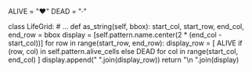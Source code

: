 
ALIVE = "♥"
DEAD = "‧"

class LifeGrid:
    # ...
    def as_string(self, bbox):
        start_col, start_row, end_col, end_row = bbox
        display = [self.pattern.name.center(2 * (end_col - start_col))]
        for row in range(start_row, end_row):
            display_row = [
                ALIVE if (row, col) in self.pattern.alive_cells else DEAD
                for col in range(start_col, end_col)
            ]
            display.append(" ".join(display_row))
        return "\n ".join(display)
